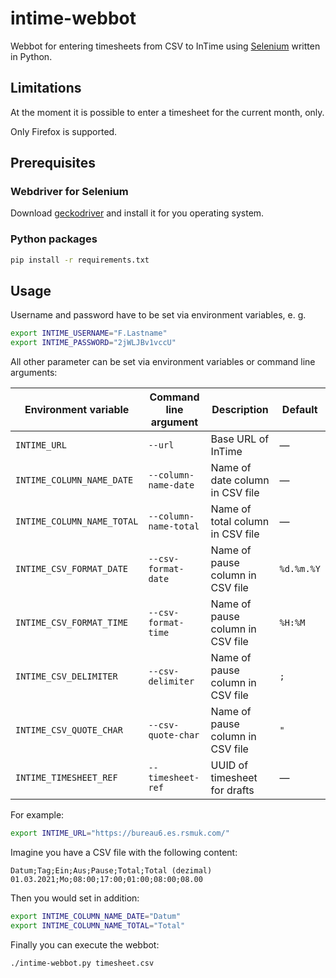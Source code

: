 # intime-webbot

Webbot for entering timesheets from CSV to InTime using [Selenium](https://www.selenium.dev/) written in Python.

## Limitations

At the moment it is possible to enter a timesheet for the current month, only.

Only Firefox is supported.

## Prerequisites

### Webdriver for Selenium

Download [geckodriver](https://github.com/mozilla/geckodriver/releases) and install it for you operating system.

### Python packages

```bash
pip install -r requirements.txt
```

## Usage

Username and password have to be set via environment variables, e. g.

```bash
export INTIME_USERNAME="F.Lastname"
export INTIME_PASSWORD="2jWLJBv1vccU"
```

All other parameter can be set via environment variables or command line arguments:

| Environment variable       | Command line argument | Description                      | Default    |
| -------------------------- | --------------------- | -------------------------------- | ---------- |
| `INTIME_URL`               | `--url`               | Base URL of InTime               | &mdash;    |
| `INTIME_COLUMN_NAME_DATE`  | `--column-name-date`  | Name of date column in CSV file  | &mdash;    |
| `INTIME_COLUMN_NAME_TOTAL` | `--column-name-total` | Name of total column in CSV file | &mdash;    |
| `INTIME_CSV_FORMAT_DATE`   | `--csv-format-date`   | Name of pause column in CSV file | `%d.%m.%Y` |
| `INTIME_CSV_FORMAT_TIME`   | `--csv-format-time`   | Name of pause column in CSV file | `%H:%M`    |
| `INTIME_CSV_DELIMITER`     | `--csv-delimiter`     | Name of pause column in CSV file | `;`        |
| `INTIME_CSV_QUOTE_CHAR`    | `--csv-quote-char`    | Name of pause column in CSV file | `"`        |
| `INTIME_TIMESHEET_REF`     | `--timesheet-ref`     | UUID of timesheet for drafts     | &mdash;    |

For example:

```bash
export INTIME_URL="https://bureau6.es.rsmuk.com/"
```

Imagine you have a CSV file with the following content:

```
Datum;Tag;Ein;Aus;Pause;Total;Total (dezimal)
01.03.2021;Mo;08:00;17:00;01:00;08:00;08.00
```

Then you would set in addition:

```bash
export INTIME_COLUMN_NAME_DATE="Datum"
export INTIME_COLUMN_NAME_TOTAL="Total"
```

Finally you can execute the webbot:

```bash
./intime-webbot.py timesheet.csv
```
